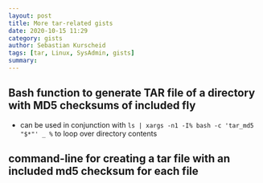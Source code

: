 ```yaml
---
layout: post
title: More tar-related gists
date: 2020-10-15 11:29
category: gists
author: Sebastian Kurscheid
tags: [tar, Linux, SysAdmin, gists]
summary: 
---
```


## Bash function to generate TAR file of a directory with MD5 checksums of included fly
* can be used in conjunction with `ls | xargs -n1 -I% bash -c 'tar_md5 "$*"' _ %` to loop over directory contents 

<script src="https://gist.github.com/skurscheid/b3917e666ed608b47d4c28021494f272.js"></script>

## command-line for creating a tar file with an included md5 checksum for each file

<script src="https://gist.github.com/skurscheid/4508f1cc5f3a74a0cfdb1df7d4982de6.js"></script>
